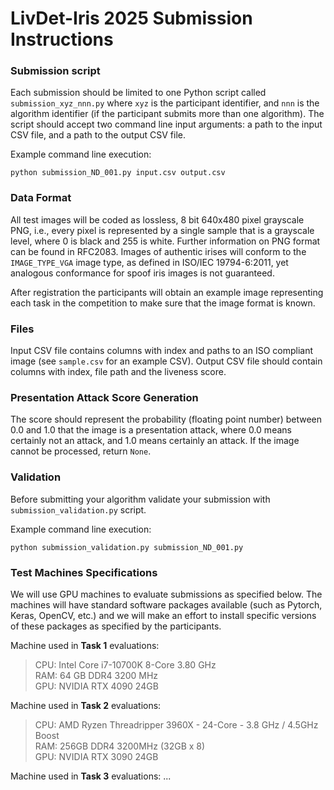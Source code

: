 # LivDet-Iris 2025 Submission Instructions


### Submission script ###

Each submission should be limited to one Python script called `submission_xyz_nnn.py` where
`xyz` is the participant identifier, and `nnn` is the algorithm identifier (if the participant submits more than one algorithm). The script should accept two command line input arguments: a path to the input CSV file, and a path to the output CSV file.

Example command line execution:

```
python submission_ND_001.py input.csv output.csv
```

### Data Format ###

All test images will be coded as lossless, 8 bit 640x480 pixel grayscale PNG, i.e., every pixel is represented by a single sample that is a grayscale level, where 0 is black and 255 is white. Further information on PNG format can be found in RFC2083. Images of authentic irises will conform to the `IMAGE_TYPE_VGA` image type, as defined in ISO/IEC 19794-6:2011, yet analogous conformance for spoof iris images is not guaranteed.

After registration the participants will obtain an example image representing each task in the competition to make sure that the image format is known.

### Files ###

Input CSV file contains columns with index and paths to an ISO compliant image (see `sample.csv` for an example CSV). Output CSV file should contain columns with index, file path and the liveness score.

### Presentation Attack Score Generation ###

The score should represent the probability (floating point number) between 0.0 and 1.0 that the
image is a presentation attack, where 0.0 means certainly not an attack, and 1.0 means certainly
an attack. If the image cannot be processed, return `None`.
                                
### Validation ###

Before submitting your algorithm validate your submission with `submission_validation.py` script.

Example command line execution:

```
python submission_validation.py submission_ND_001.py
```

### Test Machines Specifications ###

We will use GPU machines to evaluate submissions as specified below. The machines will have standard software packages available (such as Pytorch, Keras, OpenCV, etc.) and we will make an effort to install specific versions of these packages as specified by the participants.

Machine used in **Task 1** evaluations: 

> CPU: Intel Core i7-10700K 8-Core 3.80 GHz <br>
> RAM: 64 GB DDR4 3200 MHz <br>
> GPU: NVIDIA RTX 4090 24GB

Machine used in **Task 2** evaluations:

> CPU: AMD Ryzen Threadripper 3960X - 24-Core - 3.8 GHz / 4.5GHz Boost <br>
> RAM: 256GB DDR4 3200MHz (32GB x 8) <br>
> GPU: NVIDIA RTX 3090 24GB <br>

Machine used in **Task 3** evaluations: ...
